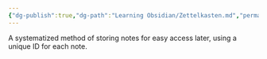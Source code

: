 ```yaml
---
{"dg-publish":true,"dg-path":"Learning Obsidian/Zettelkasten.md","permalink":"/learning-obsidian/zettelkasten/","noteIcon":"","created":"","updated":""}
---
```



A systematized method of storing notes for easy access later, using a unique ID for each note. 